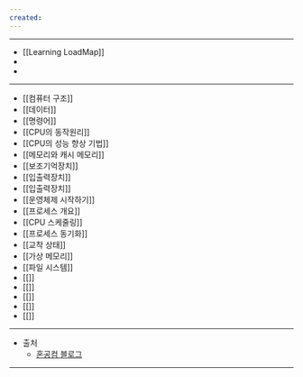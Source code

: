 ```yaml
---
created:
---
```

---
- [[Learning LoadMap]]
- 
- 
---
- [[컴퓨터 구조]]
- [[데이터]]
- [[명령어]]
- [[CPU의 동작원리]]
- [[CPU의 성능 향상 기법]]
- [[메모리와 캐시 메모리]]
- [[보조기억장치]]
- [[입출력장치]]
- [[입출력장치]]
- [[운영체제 시작하기]]
- [[프로세스 개요]]
- [[CPU 스케줄링]]
- [[프로세스 동기화]]
- [[교착 상태]]
- [[가상 메모리]]
- [[파일 시스템]]
- [[]]
- [[]]
- [[]]
- [[]]
- [[]]
---
- 출처
	- [혼공컴 블로그](https://velog.io/@mmodestaa/%ED%98%BC%EC%9E%90-%EA%B3%B5%EB%B6%80%ED%95%98%EB%8A%94-%EC%BB%B4%ED%93%A8%ED%84%B0-%EA%B5%AC%EC%A1%B0-%EC%9A%B4%EC%98%81%EC%B2%B4%EC%A0%9C-Section-1.-%EC%BB%B4%ED%93%A8%ED%84%B0-%EA%B5%AC%EC%A1%B0)
---